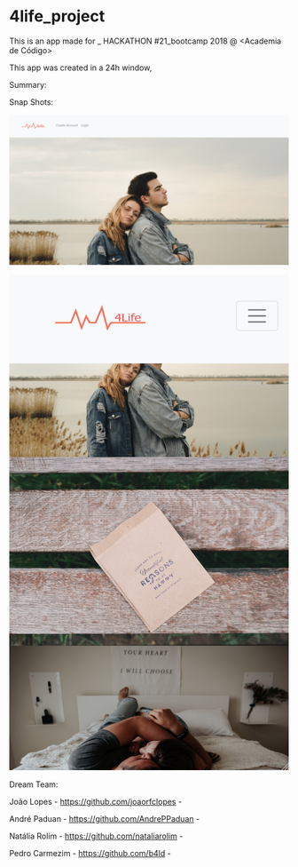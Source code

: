 # 4life_project
This is an app made for _ HACKATHON #21_bootcamp 2018  @  <Academia de Código>


This app was created in a 24h window, 

Summary:






Snap Shots:

![alt text](https://raw.githubusercontent.com/b4ld/4life_project/master/login.png)


![alt text](https://raw.githubusercontent.com/b4ld/4life_project/master/loginresp.png)





Dream Team:

João Lopes - https://github.com/joaorfclopes -

André Paduan - https://github.com/AndrePPaduan - 

Natália Rolim - https://github.com/nataliarolim - 

Pedro Carmezim - https://github.com/b4ld -




